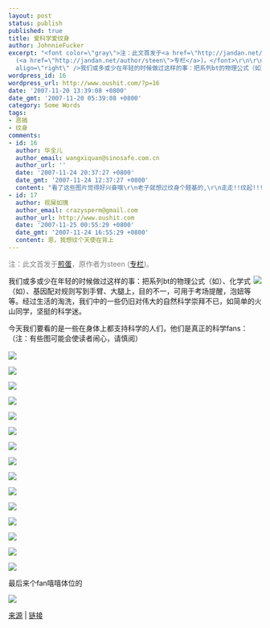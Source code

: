 ```yaml
---
layout: post
status: publish
published: true
title: 爱科学爱纹身
author: JohnnieFucker
excerpt: "<font color=\"gray\">注：此文首发于<a href=\"http://jandan.net/2007/11/20/science-tattoos-pics.html\">煎蛋</a>，原作者为steen
  (<a href=\"http://jandan.net/author/steen\">专栏</a>)。</font>\r\n\r\n<img src=\"http://photo5.yupoo.com/20071120/130015_1502944920_m.jpg\"
  align=\"right\" />我们或多或少在年轻的时候做过这样的事：把系列bt的物理公式（如）、化学式（如）、基因配对规则写到手臂、大腿上，目的不一，可用于考场提醒，泡妞等等。经过生活的淘洗，我们中的一些仍旧对伟大的自然科学崇拜不已，如简单的火山同学，坚挺的科学迷。\r\n\r\n今天我们要看的是一些在身体上都支持科学的人们，他们是真正的科学fans：（注：有些图可能会使读者闹心，请慎阅）\r\n"
wordpress_id: 16
wordpress_url: http://www.oushit.com/?p=16
date: '2007-11-20 13:39:08 +0800'
date_gmt: '2007-11-20 05:39:08 +0800'
category: Some Words
tags:
- 恶搞
- 纹身
comments:
- id: 16
  author: 华全儿
  author_email: wangxiquan@sinosafe.com.cn
  author_url: ''
  date: '2007-11-24 20:37:27 +0800'
  date_gmt: '2007-11-24 12:37:27 +0800'
  content: "看了这些图片觉得好兴奋哦\r\n老子就想过纹身个醛基的,\r\n走走!!纹起!!!纹起!"
- id: 17
  author: 视屎如瑰
  author_email: crazysperm@gmail.com
  author_url: http://www.oushit.com
  date: '2007-11-25 00:55:29 +0800'
  date_gmt: '2007-11-24 16:55:29 +0800'
  content: 恩，我想纹个天使在背上
---
```

<p><font color="gray">注：此文首发于<a href="http://jandan.net/2007/11/20/science-tattoos-pics.html">煎蛋</a>，原作者为steen (<a href="http://jandan.net/author/steen">专栏</a>)。</font></p>
<p><img src="http://photo5.yupoo.com/20071120/130015_1502944920_m.jpg" align="right" />我们或多或少在年轻的时候做过这样的事：把系列bt的物理公式（如）、化学式（如）、基因配对规则写到手臂、大腿上，目的不一，可用于考场提醒，泡妞等等。经过生活的淘洗，我们中的一些仍旧对伟大的自然科学崇拜不已，如简单的火山同学，坚挺的科学迷。</p>
<p>今天我们要看的是一些在身体上都支持科学的人们，他们是真正的科学fans：（注：有些图可能会使读者闹心，请慎阅）<br />
<!--break--><a id="more-16"></a><br />
<img src="http://photo5.yupoo.com/20071120/130017_733500573.jpg" /></p>
<p><img src="http://photo5.yupoo.com/20071120/130017_1654479337.jpg" /></p>
<p><img src="http://photo5.yupoo.com/20071120/130017_935067252.jpg" /></p>
<p><img src="http://photo11.yupoo.com/20071120/130016_1889527436.jpg" /></p>
<p><img src="http://photo11.yupoo.com/20071120/130016_1153965677.jpg" /></p>
<p><img src="http://photo5.yupoo.com/20071120/130015_1067698775.jpg" /></p>
<p><img src="http://photo11.yupoo.com/20071120/130015_1541990186.jpg" /></p>
<p><img src="http://photo5.yupoo.com/20071120/130014_484685077.jpg" /></p>
<p><img src="http://photo11.yupoo.com/20071120/130013_708900034.jpg" /></p>
<p><img src="http://photo11.yupoo.com/20071120/130013_626171449.jpg" /></p>
<p><img src="http://photo5.yupoo.com/20071120/130012_901774702.jpg" /></p>
<p><img src="http://photo11.yupoo.com/20071120/130012_1258440330.jpg" /></p>
<p><img src="http://photo11.yupoo.com/20071120/130011_1349957231.jpg" /></p>
<p><img src="http://photo11.yupoo.com/20071120/130011_712497302.jpg" /></p>
<p><img src="http://photo5.yupoo.com/20071120/130010_535863657.jpg" /></p>
<p>最后来个fan嘻嘻体位的</p>
<p><img src="http://photo5.yupoo.com/20071120/130010_888146475.jpg" /></p>
<p><a href="http://m3.alexweidmann.com/piles/?s=sciencetattoo">来源</a> | <a href="http://digg.com/general_sciences/Science_Tattoos_PICS">链接</a></p>
